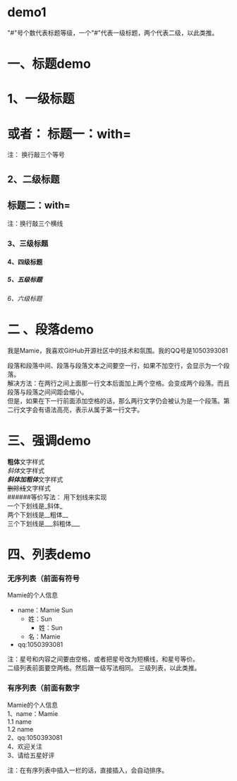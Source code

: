# demo1
"#"号个数代表标题等级，一个"#"代表一级标题，两个代表二级，以此类推。

# 一、标题demo

# 1、一级标题   
或者：  标题一：with=
===         
注： 换行敲三个等号
## 2、二级标题

标题二：with=
---
注：换行敲三个横线
### 3、三级标题
#### 4、四级标题
##### 5、五级标题
###### 6、六级标题


# 二 、段落demo

我是Mamie，我喜欢GitHub开源社区中的技术和氛围。我的QQ号是1050393081

段落和段落中间、段落与段落文本之间要空一行，如果不加空行，会显示为一个段落。  
解决方法：在两行之间上面那一行文本后面加上两个空格。会变成两个段落。而且段落与段落之间间距会缩小。  
但是，如果在下一行前面添加空格的话，那么两行文字仍会被认为是一个段落。第二行文字会有语法高亮，表示从属于第一行文字。

# 三、强调demo

**粗体**文字样式  
*斜体*文字样式  
***斜体加粗体***文字样式  
~~删除线~~文字样式  
######等价写法：  用下划线来实现  
一个下划线是_斜体_  
两个下划线是__粗体__  
三个下划线是___斜粗体___


# 四、列表demo

### 无序列表（前面有符号
Mamie的个人信息
* name：Mamie Sun
  * 姓：Sun
    * 姓：Sun
  * 名：Mamie
* qq:1050393081

注：星号和内容之间要由空格，或者把星号改为短横线，和星号等价。  
二级列表前面要空两格。然后跟一级写法相同。
三级列表，以此类推。


### 有序列表（前面有数字
 
Mamie的个人信息  
1、name：Mamie  
  1.1 name  
  1.2 name  
2、qq:1050393081  
4、欢迎关注  
3、请给五星好评  

注：在有序列表中插入一栏的话，直接插入，会自动排序。
